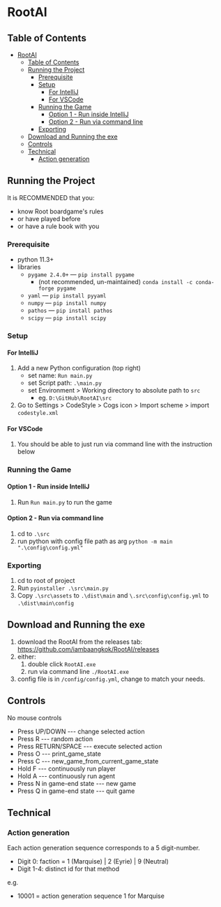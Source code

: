 # RootAI

[//]: # (Write description here)

## Table of Contents
- [RootAI](#rootai)
  - [Table of Contents](#table-of-contents)
  - [Running the Project](#running-the-project)
    - [Prerequisite](#prerequisite)
    - [Setup](#setup)
      - [For IntelliJ](#for-intellij)
      - [For VSCode](#for-vscode)
    - [Running the Game](#running-the-game)
      - [Option 1 - Run inside IntelliJ](#option-1---run-inside-intellij)
      - [Option 2 - Run via command line](#option-2---run-via-command-line)
    - [Exporting](#exporting)
  - [Download and Running the exe](#download-and-running-the-exe)
  - [Controls](#controls)
  - [Technical](#technical)
    - [Action generation](#action-generation)

## Running the Project

It is RECOMMENDED that you:
- know Root boardgame's rules
- or have played before
- or have a rule book with you


### Prerequisite

- python 11.3+
- libraries
  - `pygame 2.4.0+` — `pip install pygame`
    - (not recommended, un-maintained) `conda install -c conda-forge pygame`
  - `yaml` — `pip install pyyaml`
  - `numpy` — `pip install numpy`
  - `pathos` — `pip install pathos`
  - `scipy` — `pip install scipy`

### Setup
#### For IntelliJ
1. Add a new Python configuration (top right)
   - set name: `Run main.py`
   - set Script path: `.\main.py`
   - set Environment > Working directory to absolute path to `src`
     - eg. `D:\GitHub\RootAI\src`
2. Go to Settings > CodeStyle > Cogs icon > Import scheme > import `codestyle.xml` 
#### For VSCode
1. You should be able to just run via command line with the instruction below

### Running the Game
#### Option 1 - Run inside IntelliJ
1. Run `Run main.py` to run the game
#### Option 2 - Run via command line
1. cd to `.\src`
2. run python with config file path as arg `python -m main ".\config\config.yml"`

### Exporting
1. cd to root of project
2. Run `pyinstaller .\src\main.py`
3. Copy `.\src\assets` to `.\dist\main` and `\.src\config\config.yml` to `.\dist\main\config`


## Download and Running the exe

1. download the RootAI from the releases tab: https://github.com/iambaangkok/RootAI/releases
2. either:
   1. double click `RootAI.exe`
   2. run via command line `./RootAI.exe`
3. config file is in `/config/config.yml`, change to match your needs.


## Controls
No mouse controls
- Press UP/DOWN --- change selected action
- Press R --- random action
- Press RETURN/SPACE --- execute selected action
- Press O --- print_game_state
- Press C --- new_game_from_current_game_state
- Hold F --- continuously run player
- Hold A --- continuously run agent
- Press N in game-end state --- new game
- Press Q in game-end state --- quit game

## Technical
### Action generation
Each action generation sequence corresponds to a 5 digit-number.
- Digit 0: faction = 1 (Marquise) | 2 (Eyrie) | 9 (Neutral)
- Digit 1-4: distinct id for that method

e.g.
- 10001 = action generation sequence 1 for Marquise


